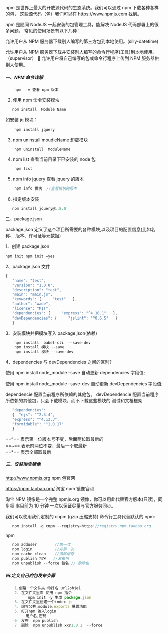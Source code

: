 npm 是世界上最大的开放源代码的生态系统。我们可以通过 npm 下载各种各样的包， 这些源代码（包）我们可以在 https://www.npmjs.com 找到。 
 
 npm 是随同 NodeJS 一起安装的包管理工具，能解决 NodeJS 代码部署上的很多问题， 常见的使用场景有以下几种： 
 
允许用户从 NPM 服务器下载别人编写的第三方包到本地使用。(silly-datetime) 

允许用户从 NPM 服务器下载并安装别人编写的命令行程序(工具)到本地使用。 （supervisor）  允许用户将自己编写的包或命令行程序上传到 NPM 服务器供别人使用。 


##### 一、NPM 命令详解
```js
    npm  -v 查看 npm 版本 
``` 
 
2. 使用 npm 命令安装模块 
 ```js
    npm install  Module Name 
```
 
如安装 jq 模块： 
 
```js
    npm install jquery 
```
 
 
3.  npm uninstall moudleName 卸载模块 
 
```js
    npm uninstall  ModuleName 
```
 
 
4.  npm list 查看当前目录下已安装的 node 包 
 
```js
    npm list 
```

 5. npm info jquery  查看 jquery 的版本        
 
```js 
    npm info 模块  //查看模块的版本 
``` 
 
 6. 指定版本安装  
 ```js 
    npm install jquery@1.8.0     
```
 
二、package.json 
 
 package.json 定义了这个项目所需要的各种模块,以及项目的配置信息(比如名称、
版本、许可证等元数据) 
 
1、创建 package.json     
 ```js
 npm init npm init –yes 
 ```
 
 
2、package.json 文件 
 ```js
{
    "name": "test", 
    "version": "1.0.0",  
    "description": "test", 
    "main": "main.js", 
    "keywords": [     "test"   ], 
    "author": "wade",  
    "license": "MIT",  
    "dependencies": {     "express": "^4.10.1"   }, 
    "devDependencies": {     "jslint": "^0.6.5"   } 
    } 
```
3、安装模块并把模块写入 package.json(依赖)  
```js
    npm install  babel-cli  --save-dev 
    npm install 模块 --save 
    npm install 模块 --save-dev 
``` 
 
4、dependencies 与 devDependencies 之间的区别?   

使用 npm install node_module –save 自动更新 dependencies 字段值; 

使用 npm install node_module –save-dev 自动更新 devDependencies 字段值; 
 
dependencie   配置当前程序所依赖的其他包。 devDependencie  配置当前程序所依赖的其他包，只会下载模块，而不下载这些模块的 测试和文档框架 
 ```js
    "dependencies": 
    {  "ejs": "^2.3.4", 
    "express": "^4.13.3",
    "formidable": "^1.0.17"  
    } 
 ```
 
 ==^== 表示第一位版本号不变，后面两位取最新的  
 ==~== 表示前两位不变，最后一个取最新  
 ==*== 表示全部取最新 
 
 
##### 三、安装淘宝镜像 
 
 
http://www.npmjs.org   npm 包官网 

https://npm.taobao.org/  淘宝 npm 镜像官网 
 
淘宝 NPM 镜像是一个完整 npmjs.org 镜像，你可以用此代替官方版本(只读)，同步频 率目前为 10 分钟 一次以保证尽量与官方服务同步。 
 
我们可以使用我们定制的 cnpm (gzip 压缩支持) 命令行工具代替默认的 npm: 
 
 ```js
    npm install -g cnpm --registry=https://registry.npm.taobao.org 
 ```
 
 
 npm 
 
 ```js
    npm adduser        //第一次
    npm login          //非第一次
    npm cache clean    //清除缓存
    npm publish 包名   //发布包
    npm unpublish --force 包名 // 删除包
 ```
 
 
 ##### 四.定义自己的包发布步骤
 
```js
    1.创建一个文件夹,命好名 url2obje1
    2. 在文件夹里面 使用 npm 指令
          npm init -y 生成 package.json
    3. 在文件夹里创建一个index.js
    4. 编写公共,module.exports 暴露功能
    5. 打开npm 输入login
         用户名,密码
    6  发布  npm publish
    7  删除  npm unpublish xx@1.0.1  --force
```
 